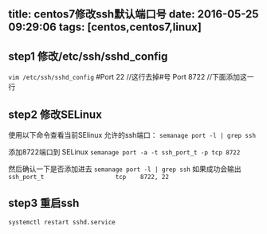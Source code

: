 title: centos7修改ssh默认端口号
date: 2016-05-25 09:29:06
tags: [centos,centos7,linux]
---
## step1 修改/etc/ssh/sshd_config
`vim /etc/ssh/sshd_config`
#Port 22         //这行去掉#号
Port 8722      //下面添加这一行
<!-- more -->
## step2 修改SELinux
使用以下命令查看当前SElinux 允许的ssh端口：
`semanage port -l | grep ssh`

添加8722端口到 SELinux
`semanage port -a -t ssh_port_t -p tcp 8722`

然后确认一下是否添加进去
`semanage port -l | grep ssh`
如果成功会输出
`ssh_port_t                    tcp    8722, 22`

## step3 重启ssh
`systemctl restart sshd.service`
